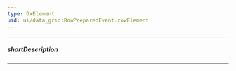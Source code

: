 ```yaml
---
type: DxElement
uid: ui/data_grid:RowPreparedEvent.rowElement
---
```

---
##### shortDescription
<!-- Description goes here -->

---
<!-- Description goes here -->
